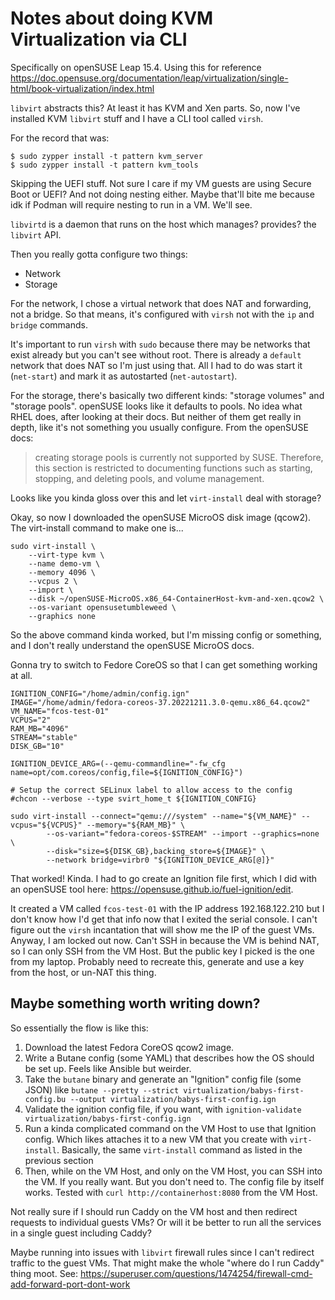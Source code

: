 # Notes about doing KVM Virtualization via CLI

Specifically on openSUSE Leap 15.4.
Using this for reference https://doc.opensuse.org/documentation/leap/virtualization/single-html/book-virtualization/index.html

`libvirt` abstracts this? 
At least it has KVM and Xen parts. 
So, now I've installed KVM `libvirt` stuff and I have a CLI tool called `virsh`.

For the record that was: 

```
$ sudo zypper install -t pattern kvm_server
$ sudo zypper install -t pattern kvm_tools
```

Skipping the UEFI stuff. 
Not sure I care if my VM guests are using Secure Boot or UEFI?
And not doing nesting either. 
Maybe that'll bite me because idk if Podman will require nesting to run in a VM.
We'll see.

`libvirtd` is a daemon that runs on the host which manages? provides? the `libvirt` API.

Then you really gotta configure two things:
* Network
* Storage

For the network, I chose a virtual network that does NAT and forwarding, not a bridge.
So that means, it's configured with `virsh` not with the `ip` and `bridge` commands.

It's important to run `virsh` with `sudo` because there may be networks that exist already but you can't see without root.
There is already a `default` network that does NAT so I'm just using that.
All I had to do was start it (`net-start`) and mark it as autostarted (`net-autostart`).

For the storage, there's basically two different kinds: "storage volumes" and "storage pools".
openSUSE looks like it defaults to pools. 
No idea what RHEL does, after looking at their docs. 
But neither of them get really in depth, like it's not something you usually configure.
From the openSUSE docs:
> creating storage pools is currently not supported by SUSE. 
> Therefore, this section is restricted to documenting functions such as starting, stopping, and deleting pools, and volume management. 

Looks like you kinda gloss over this and let `virt-install` deal with storage?

Okay, so now I downloaded the openSUSE MicroOS disk image (qcow2).
The virt-install command to make one is...

```
sudo virt-install \
    --virt-type kvm \
    --name demo-vm \
    --memory 4096 \
    --vcpus 2 \
    --import \
    --disk ~/openSUSE-MicroOS.x86_64-ContainerHost-kvm-and-xen.qcow2 \
    --os-variant opensusetumbleweed \
    --graphics none
```

So the above command kinda worked, but I'm missing config or something, and I don't really understand the openSUSE MicroOS docs.

Gonna try to switch to Fedore CoreOS so that I can get something working at all.

```
IGNITION_CONFIG="/home/admin/config.ign"
IMAGE="/home/admin/fedora-coreos-37.20221211.3.0-qemu.x86_64.qcow2"
VM_NAME="fcos-test-01"
VCPUS="2"
RAM_MB="4096"
STREAM="stable"
DISK_GB="10"

IGNITION_DEVICE_ARG=(--qemu-commandline="-fw_cfg name=opt/com.coreos/config,file=${IGNITION_CONFIG}")

# Setup the correct SELinux label to allow access to the config
#chcon --verbose --type svirt_home_t ${IGNITION_CONFIG}

sudo virt-install --connect="qemu:///system" --name="${VM_NAME}" --vcpus="${VCPUS}" --memory="${RAM_MB}" \
        --os-variant="fedora-coreos-$STREAM" --import --graphics=none \
        --disk="size=${DISK_GB},backing_store=${IMAGE}" \
        --network bridge=virbr0 "${IGNITION_DEVICE_ARG[@]}"
```

That worked!
Kinda.
I had to go create an Ignition file first, which I did with an openSUSE tool here: https://opensuse.github.io/fuel-ignition/edit.

It created a VM called `fcos-test-01` with the IP address 192.168.122.210 but I don't know how I'd get that info now that I exited the serial console.
I can't figure out the `virsh` incantation that will show me the IP of the guest VMs. 
Anyway, I am locked out now. 
Can't SSH in because the VM is behind NAT, so I can only SSH from the VM Host. 
But the public key I picked is the one from my laptop. 
Probably need to recreate this, generate and use a key from the host, or un-NAT this thing. 



## Maybe something worth writing down?

So essentially the flow is like this:

1. Download the latest Fedora CoreOS qcow2 image. 
2. Write a Butane config (some YAML) that describes how the OS should be set up. Feels like Ansible but weirder. 
3. Take the `butane` binary and generate an "Ignition" config file (some JSON) like `butane --pretty --strict virtualization/babys-first-config.bu --output virtualization/babys-first-config.ign`
4. Validate the ignition config file, if you want, with `ignition-validate virtualization/babys-first-config.ign`
5. Run a kinda complicated command on the VM Host to use that Ignition config. Which likes attaches it to a new VM that you create with `virt-install`. Basically, the same `virt-install` command as listed in the previous section
6. Then, while on the VM Host, and only on the VM Host, you can SSH into the VM. If you really want. But you don't need to. The config file by itself works. Tested with `curl http://containerhost:8080` from the VM Host.

Not really sure if I should run Caddy on the VM host and then redirect requests to individual guests VMs? 
Or will it be better to run all the services in a single guest including Caddy? 

Maybe running into issues with `libvirt` firewall rules since I can't redirect traffic to the guest VMs.
That might make the whole "where do I run Caddy" thing moot.
See: https://superuser.com/questions/1474254/firewall-cmd-add-forward-port-dont-work